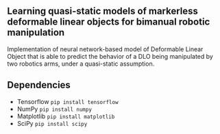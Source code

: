 Learning quasi-static models of markerless deformable linear objects for bimanual robotic manipulation
--

Implementation of  neural network-based model of Deformable Linear Object that is able to predict the behavior of a DLO being manipulated by two robotics arms, under a quasi-static assumption.

## Dependencies
* Tensorflow `pip install tensorflow`
* NumPy `pip install numpy`
* Matplotlib `pip install matplotlib`
* SciPy `pip install scipy`
